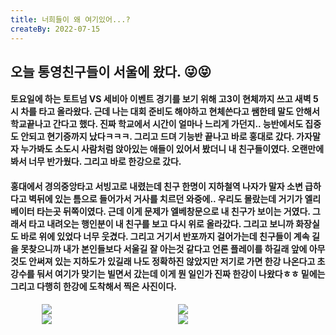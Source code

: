 ```yaml
---
title: 너희들이 왜 여기있어...?
createBy: 2022-07-15
---
```


<!-- ![1](https://user-images.githubusercontent.com/70473267/179442741-4f9cd9f8-54a5-40b0-aaf6-56b84daf44ea.jpeg) -->

## 오늘 통영친구들이 서울에 왔다. 😜😝
#### 토요일에 하는 토트넘 VS 세비아 이벤트 경기를 보기 위해 고3이 현체까지 쓰고 새벽 5시 차를 타고 올라왔다. 근데 나는 대회 준비도 해야하고 현체쓴다고 쌤한테 말도 안해서 학교끝나고 간다고 했다. 진짜 학교에서 시간이 얼마나 느리게 가던지.. 능반에서도 집중도 안되고 현기증까지 났다ㅋㅋㅋ. 그리고 드뎌 기능반 끝나고 바로 홍대로 갔다. 가자말자 누가봐도 소도시 사람처럼 앉아있는 애들이 있어서 봤더니 내 친구들이였다. 오랜만에 봐서 너무 반가웠다. 그리고 바로 한강으로 갔다.
#### 홍대에서 경의중앙타고 서빙고로 내렸는데 친구 한명이 지하철역 나자가 말자 소변 급하다고 벽뒤에 있는 틈으로 들어가서 거사를 치르던 와중에.. 우리도 몰랐는데 거기가 엘리베이터 타는곳 뒤쪽이였다. 근데 이게 문제가 엘베창문으로 내 친구가 보이는 거였다. 그래서 타고 내려오는 행인분이 내 친구를 보고 다시 위로 올라갔다. 그리고 보니까 화장실도 바로 위에 있었다 너무 웃겼다. 그리고 거기서 반포까지 걸어가는데 친구들이 계속 길을 못찾으니까 내가 본인들보다 서울길 잘 아는것 같다고 언론 플레이를 하길래 앞에 아무것도 안써져 있는 지하도가 있길래 나도 정확하진 않았지만 저기로 가면 한강 나온다고 초강수를 둬서 여기가 맞기는 빌면서 갔는데 이게 뭔 일인가 진짜 한강이 나왔다ㅎㅎ 밑에는 그리고 다행히 한강에 도착해서 찍은 사진이다.


<div style="display: grid; grid-template-columns: repeat(2, 1fr); width: 80%; margin: 0 auto; column-gap:2rem;" >
    <img src="https://user-images.githubusercontent.com/70473267/179443331-686b298f-ad42-4e08-818a-a7848b9a16a5.jpeg">
    <img src="https://user-images.githubusercontent.com/70473267/179442741-4f9cd9f8-54a5-40b0-aaf6-56b84daf44ea.jpeg">
    <img src="https://user-images.githubusercontent.com/70473267/179443350-4d6f8fe4-dda3-4beb-b96d-101638fee94d.jpeg">
    <img src="https://user-images.githubusercontent.com/70473267/179445274-4d99f78a-feb9-412d-bbd1-1ad6edf5b282.jpeg">
</div>

